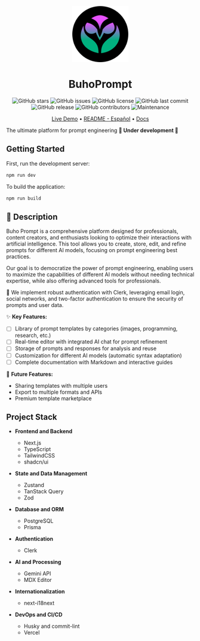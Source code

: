 <div align="center">

<img alt="BuhoPrompt" src="./public/buhoprompt-logo-dark.svg" width="150" />
<h1>BuhoPrompt</h1>

</div>

<div align="center">

<!--[GitHub forks](https://img.shields.io/github/forks/slydragonn/buhoprompt-app?style=social)-->

![GitHub stars](https://img.shields.io/github/stars/slydragonn/buhoprompt-app?style=social)
![GitHub issues](https://img.shields.io/github/issues/slydragonn/buhoprompt-app)
![GitHub license](https://img.shields.io/github/license/slydragonn/buhoprompt-app)
![GitHub last commit](https://img.shields.io/github/last-commit/slydragonn/buhoprompt-app)
![GitHub release](https://img.shields.io/github/v/release/slydragonn/buhoprompt-app)
![GitHub contributors](https://img.shields.io/github/contributors/slydragonn/buhoprompt-app)
![Maintenance](https://img.shields.io/badge/Maintained-Actively-green)

</div>

<div align="center">

[Live Demo](#) •
[README - Español](README.es.md) •
[Docs](#)

</div>

The ultimate platform for prompt engineering
**🚧 Under development 🚧**

## Getting Started

First, run the development server:

```bash
npm run dev
```

To build the application:

```bash
npm run build
```

## **📝 Description**

Buho Prompt is a comprehensive platform designed for professionals, content creators, and enthusiasts looking to optimize their interactions with artificial intelligence. This tool allows you to create, store, edit, and refine prompts for different AI models, focusing on prompt engineering best practices.

Our goal is to democratize the power of prompt engineering, enabling users to maximize the capabilities of different AI models without needing technical expertise, while also offering advanced tools for professionals.

🔐 We implement robust authentication with Clerk, leveraging email login, social networks, and two-factor authentication to ensure the security of prompts and user data.

✨ **Key Features:**

- [ ] Library of prompt templates by categories (images, programming, research, etc.)
- [ ] Real-time editor with integrated AI chat for prompt refinement
- [ ] Storage of prompts and responses for analysis and reuse
- [ ] Customization for different AI models (automatic syntax adaptation)
- [ ] Complete documentation with Markdown and interactive guides

🚀 **Future Features:**

- Sharing templates with multiple users
- Export to multiple formats and APIs
- Premium template marketplace

## Project Stack

- **Frontend and Backend**

  - Next.js
  - TypeScript
  - TailwindCSS
  - shadcn/ui

- **State and Data Management**

  - Zustand
  - TanStack Query
  - Zod

- **Database and ORM**

  - PostgreSQL
  - Prisma

- **Authentication**

  - Clerk

- **AI and Processing**

  - Gemini API
  - MDX Editor

- **Internationalization**

  - next-i18next

- **DevOps and CI/CD**

  - Husky and commit-lint
  - Vercel
